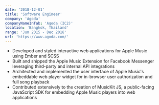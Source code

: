 ```yaml
---
date: '2018-12-01'
title: 'Software Engineer'
company: 'Agoda'
companyNameInTab: 'Agoda (IC2)'
location: 'Bangkok, Thailand'
range: 'Jun 2015 - Dec 2018'
url: 'https://www.agoda.com/'
---
```


- Developed and styled interactive web applications for Apple Music using Ember and SCSS
- Built and shipped the Apple Music Extension for Facebook Messenger leveraging third-party and internal API integrations
- Architected and implemented the user interface of Apple Music's embeddable web player widget for in-browser user authorization and full song playback
- Contributed extensively to the creation of MusicKit JS, a public-facing JavaScript SDK for embedding Apple Music players into web applications
